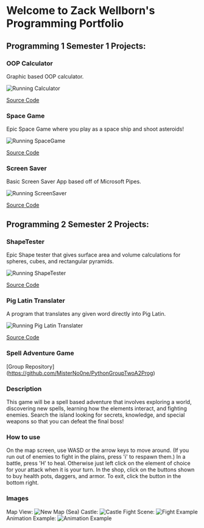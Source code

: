# Welcome to Zack Wellborn's Programming Portfolio

## Programming 1 Semester 1 Projects:

### OOP Calculator
Graphic based OOP calculator. 

![Running Calculator](Images/Calculator.png)

[Source Code](https://github.com/ZackWellborn/A2ProgrammingPortfolio/tree/main/src/Calculator)

### Space Game

Epic Space Game where you play as a space ship and shoot asteroids!

![Running SpaceGame](Images/SpaceGameScreenshot.png)

[Source Code](https://github.com/ZackWellborn/A2ProgrammingPortfolio/tree/main/src/SpaceGame)

### Screen Saver

Basic Screen Saver App based off of Microsoft Pipes. 

![Running ScreenSaver](Images/ScreenSaver.png)

[Source Code](https://github.com/ZackWellborn/A2ProgrammingPortfolio/tree/main/src/ScreenSaver)

## Programming 2 Semester 2 Projects:

### ShapeTester

Epic Shape tester that gives surface area and volume calculations for spheres, cubes, and rectangular pyramids. 

![Running ShapeTester](Images/ShapeTester.png)

[Source Code](https://github.com/ZackWellborn/A2ProgrammingPortfolio/tree/main/src/ShapeTester)

### Pig Latin Translater
A program that translates any given word directly into Pig Latin. 

![Running Pig Latin Translater](Images/PigLatinScreenshot.png)

[Source Code](https://github.com/ZackWellborn/A2ProgrammingPortfolio/tree/main/src/PigLatinConverter)

### Spell Adventure Game
[Group Repository] (https://github.com/MisterNo0ne/PythonGroupTwoA2Prog) 
### Description
This game will be a spell based adventure that involves exploring a world, discovering new spells, learning how the elements interact, and fighting enemies. Search the island looking for secrets, knowledge, and special weapons so that you can defeat the final boss!

### How to use
On the map screen, use WASD or the arrow keys to move around. (If you run out of enemies to fight in the plains, press 'i' to respawn them.)
In a battle, press 'H' to heal. Otherwise just left click on the element of choice for your attack when it is your turn.
In the shop, click on the buttons shown to buy health pots, daggers, and armor. To exit, click the button in the bottom right.
### Images

Map View:
![New Map (Sea)](https://github.com/MisterNo0ne/PythonGroupTwoA2Prog/blob/main/images/New%20Map%20(Sea).png?raw=true)
Castle: 
![Castle](https://github.com/MisterNo0ne/PythonGroupTwoA2Prog/assets/111779779/f1f419e4-30fa-4ce3-bd23-15614cc7b793)
Fight Scene:
![Fight Example](https://github.com/MisterNo0ne/PythonGroupTwoA2Prog/blob/main/images/Fight%20Example.png?raw=true)
Animation Example: 
![Animation Example](https://github.com/MisterNo0ne/PythonGroupTwoA2Prog/blob/main/images/Animation%20Example.png?raw=true)


